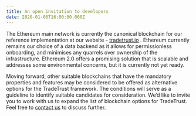 ```yaml
---
title: An open invitation to developers
date: 2020-01-06T16:00:00.000Z
---
```


The Ethereum main network is currently the canonical blockchain for our reference implementation at our website - [tradetrust.io](https://tradetrust.io) . Ethereum currently remains our choice of a data backend as it allows for permissionless onboarding, and minimises any quarrels over ownership of the infrastructure. Ethereum 2.0 offers a promising solution that is scalable and addresses some environmental concerns, but it is currently not yet ready.

Moving forward, other suitable blockchains that have the mandatory properties and features may be considered to be offered as alternative options for the TradeTrust framework. The conditions will serve as a guideline to identify suitable candidates for consideration. We’d like to invite you to work with us to expand the list of blockchain options for TradeTrust. Feel free to [contact us](https://www.form.gov.sg/635f32c5001b2d0011fff09b) to discuss further.
